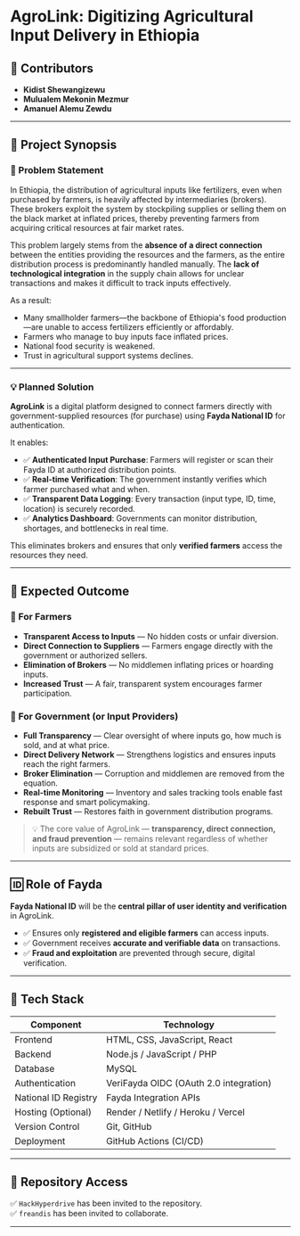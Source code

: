 # AgroLink: Digitizing Agricultural Input Delivery in Ethiopia

## 👥 Contributors
- **Kidist Shewangizewu**
- **Mulualem Mekonin Mezmur**
- **Amanuel Alemu Zewdu**

---

## 📘 Project Synopsis

### 🧩 Problem Statement

In Ethiopia, the distribution of agricultural inputs like fertilizers, even when purchased by farmers, is heavily affected by intermediaries (brokers). These brokers exploit the system by stockpiling supplies or selling them on the black market at inflated prices, thereby preventing farmers from acquiring critical resources at fair market rates.

This problem largely stems from the **absence of a direct connection** between the entities providing the resources and the farmers, as the entire distribution process is predominantly handled manually. The **lack of technological integration** in the supply chain allows for unclear transactions and makes it difficult to track inputs effectively.

As a result:
- Many smallholder farmers—the backbone of Ethiopia's food production—are unable to access fertilizers efficiently or affordably.
- Farmers who manage to buy inputs face inflated prices.
- National food security is weakened.
- Trust in agricultural support systems declines.

---

### 💡 Planned Solution

**AgroLink** is a digital platform designed to connect farmers directly with government-supplied resources (for purchase) using **Fayda National ID** for authentication.

It enables:
- ✅ **Authenticated Input Purchase**: Farmers will register or scan their Fayda ID at authorized distribution points.
- ✅ **Real-time Verification**: The government instantly verifies which farmer purchased what and when.
- ✅ **Transparent Data Logging**: Every transaction (input type, ID, time, location) is securely recorded.
- ✅ **Analytics Dashboard**: Governments can monitor distribution, shortages, and bottlenecks in real time.

This eliminates brokers and ensures that only **verified farmers** access the resources they need.

---

## 🎯 Expected Outcome

### 🔸 For Farmers
- **Transparent Access to Inputs** — No hidden costs or unfair diversion.
- **Direct Connection to Suppliers** — Farmers engage directly with the government or authorized sellers.
- **Elimination of Brokers** — No middlemen inflating prices or hoarding inputs.
- **Increased Trust** — A fair, transparent system encourages farmer participation.

### 🔸 For Government (or Input Providers)
- **Full Transparency** — Clear oversight of where inputs go, how much is sold, and at what price.
- **Direct Delivery Network** — Strengthens logistics and ensures inputs reach the right farmers.
- **Broker Elimination** — Corruption and middlemen are removed from the equation.
- **Real-time Monitoring** — Inventory and sales tracking tools enable fast response and smart policymaking.
- **Rebuilt Trust** — Restores faith in government distribution programs.

> 💡 The core value of AgroLink — **transparency, direct connection, and fraud prevention** — remains relevant regardless of whether inputs are subsidized or sold at standard prices.

---

## 🆔 Role of Fayda

**Fayda National ID** will be the **central pillar of user identity and verification** in AgroLink.

- ✅ Ensures only **registered and eligible farmers** can access inputs.
- ✅ Government receives **accurate and verifiable data** on transactions.
- ✅ **Fraud and exploitation** are prevented through secure, digital verification.

---

## 🧰 Tech Stack

| **Component**           | **Technology**                                |
|-------------------------|-----------------------------------------------|
| Frontend                | HTML, CSS, JavaScript, React                  |
| Backend                 | Node.js / JavaScript / PHP                    |
| Database                | MySQL                                         |
| Authentication          | VeriFayda OIDC (OAuth 2.0 integration)        |
| National ID Registry    | Fayda Integration APIs                        |
| Hosting (Optional)      | Render / Netlify / Heroku / Vercel            |
| Version Control         | Git, GitHub                                   |
| Deployment              | GitHub Actions (CI/CD)                        |

---



## 📂 Repository Access

✅ `HackHyperdrive` has been invited to the repository.  
✅ `freandis` has been invited to collaborate.

---

